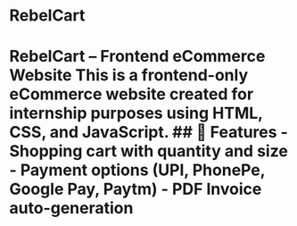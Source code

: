 # RebelCart
# RebelCart – Frontend eCommerce Website  This is a frontend-only eCommerce website created for internship purposes using HTML, CSS, and JavaScript.  ## 🚀 Features - Shopping cart with quantity and size - Payment options (UPI, PhonePe, Google Pay, Paytm) - PDF Invoice auto-generation 
